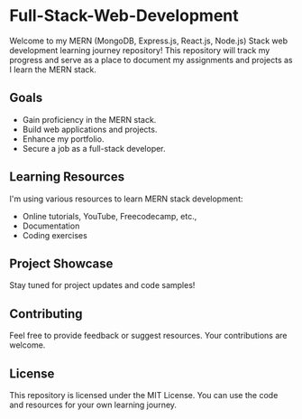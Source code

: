 # Full-Stack-Web-Development

Welcome to my MERN (MongoDB, Express.js, React.js, Node.js) Stack web development learning journey repository!
This repository will track my progress and serve as a place to document my assignments and projects as I learn the MERN stack.

## Goals
- Gain proficiency in the MERN stack.
- Build web applications and projects.
- Enhance my portfolio.
- Secure a job as a full-stack developer.

## Learning Resources
I'm using various resources to learn MERN stack development:

- Online tutorials, YouTube, Freecodecamp, etc.,
- Documentation
- Coding exercises

## Project Showcase
Stay tuned for project updates and code samples!

## Contributing
Feel free to provide feedback or suggest resources. Your contributions are welcome.

## License
This repository is licensed under the MIT License. You can use the code and resources for your own learning journey.
